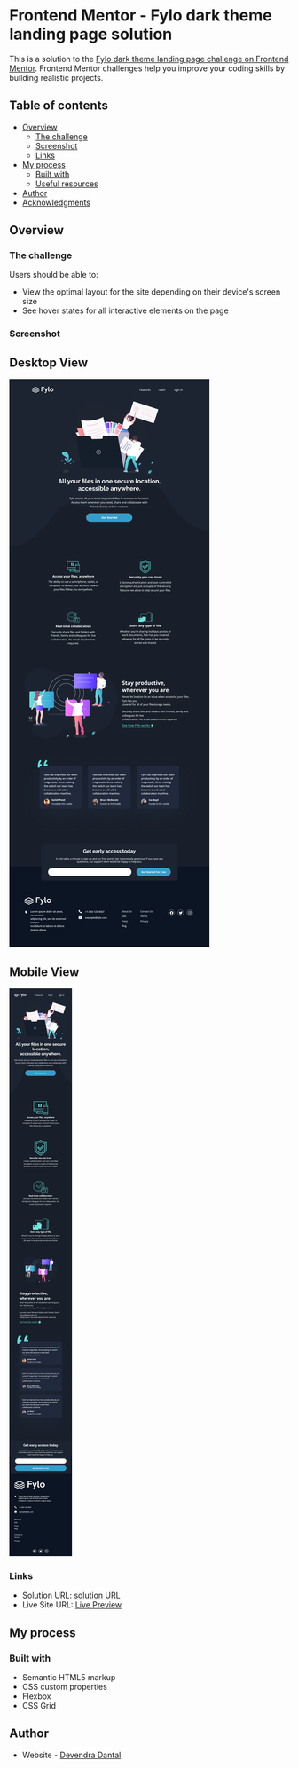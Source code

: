# Frontend Mentor - Fylo dark theme landing page solution

This is a solution to the [Fylo dark theme landing page challenge on Frontend Mentor](https://www.frontendmentor.io/challenges/fylo-dark-theme-landing-page-5ca5f2d21e82137ec91a50fd). Frontend Mentor challenges help you improve your coding skills by building realistic projects. 

## Table of contents

- [Overview](#overview)
  - [The challenge](#the-challenge)
  - [Screenshot](#screenshot)
  - [Links](#links)
- [My process](#my-process)
  - [Built with](#built-with)
  - [Useful resources](#useful-resources)
- [Author](#author)
- [Acknowledgments](#acknowledgments)

## Overview

### The challenge

Users should be able to:

- View the optimal layout for the site depending on their device's screen size
- See hover states for all interactive elements on the page

### Screenshot

## Desktop View
![](screenshots/desktop-view.png)

## Mobile View
![](screenshots/mobile-view.png)


### Links

- Solution URL: [solution URL](https://github.com/devendra-dantal04/Frontend-Mentor-Challenges/tree/master/fylo%20landing%20page)
- Live Site URL: [Live Preview](https://fylo-landing-page123.netlify.app)

## My process

### Built with

- Semantic HTML5 markup
- CSS custom properties
- Flexbox
- CSS Grid

## Author

- Website - [Devendra Dantal]()
